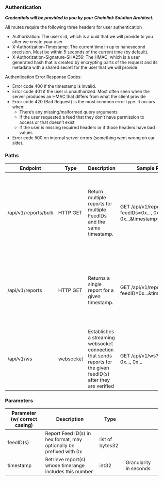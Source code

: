 ### Authentication

***Credentials will be provided to you by your Chainlink Solution Architect.*** 

All routes require the following three headers for user authentication

- Authorization: The user’s id, which is a uuid that we will provide to you after we create your user
- X-Authorization-Timestamp: The current time in up to nanosecond precision. Must be within 5 seconds of the current time (by default).
- X-Authorization-Signature-SHA256: The HMAC, which is a user generated hash that is created by encrypting parts of the request and its metadata with a shared secret for the user that we will provide

Authentication Error Response Codes:

- Error code 400 if the timestamp is invalid.
- Error code 401 if the user is unauthorized. Most often seen when the server produces an HMAC that differs from what the client provide
- Error code 420 (Bad Request) is the most common error type. It occurs when:
    - There’s any missing/malformed query arguments
    - If the user requested a feed that they don’t have permission to access or that doesn’t exist
    - If the user is missing required headers or if those headers have bad values
- Error code 500 on internal server errors (something went wrong on our side).

### Paths

| Endpoint             | Type      | Description                                                                                                     | Sample Request                                                      | Sample Response                                                                                                                                                                                                                                                                                        |
| -------------------- | --------- | --------------------------------------------------------------------------------------------------------------- | ------------------------------------------------------------------- | ------------------------------------------------------------------------------------------------------------------------------------------------------------------------------------------------------------------------------------------------------------------------------------------------------ |
| /api/v1/reports/bulk | HTTP GET  | Return multiple reports for multiple FeedIDs and the same timestamp.                                            | GET /api/v1/reports/bulk?feedIDs=0x..., 0x..., 0x...&timestamp=XXXX | {"reports": [{ "feedID": hex encoded feedId, "validFromTimestamp": report's earliest applicable timestamp, "observationsTimestamp": report's latest applicable timestamp "fullReport": a blob containing the report context + body, can be passed unmodified to the contract for verification },...] } |
| /api/v1/reports      | HTTP GET  | Returns a single report for a given timestamp.                                                                  | GET /api/v1/reports?feedID=0x...&timestamp=XXXX                     | { "report"{ "feedID": hex encoded feedId, "validFromTimestamp": report's earliest applicable timestamp, "observationsTimestamp": report's latest applicable timestamp "fullReport": a blob containing the report context + body, can be passed unmodified to the contract for verification }           |
| /api/v1/ws           | websocket | Establishes a streaming websocket connection that sends reports for the given feedID(s) after they are verified | GET /api/v1/ws?feedIDs=0x..., 0x..., 0x...                          | { "report": { "feedID": hex encoded feedId, "fullReport": a blob containing the report context + body, can be passed unmodified to the contract for verification } }                                                                                                                                   |

### Parameters

| Parameter (w/ correct casing) | Description                                                         | Type            |                        |
| ----------------------------- | ------------------------------------------------------------------- | --------------- | ---------------------- |
| feedID(s)                     | Report Feed ID(s) in hex format, may optionally be prefixed with 0x | list of bytes32 |                        |
| timestamp                     | Retrieve report(s) whose timerange includes this number             | int32           | Granularity in seconds |
